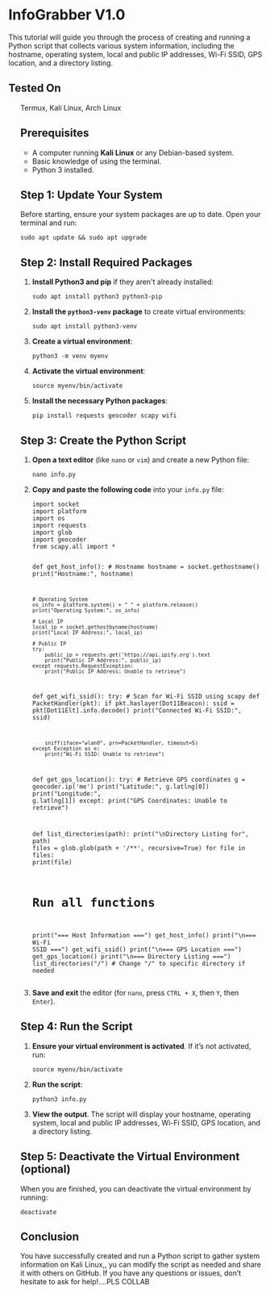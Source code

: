 <!DOCTYPE html>
<html lang="en">
<head>
    <meta charset="UTF-8">
    <meta name="viewport" content="width=device-width, initial-scale=1.0">
   
  

</head>
<body>

<h1>InfoGrabber V1.0</h1>

<p>This tutorial will guide you through the process of creating and running a Python script that collects various system information, including the hostname, operating system, local and public IP addresses, Wi-Fi SSID, GPS location, and a directory listing.</p>

<h2>Tested On</h2>
<ul>Termux, Kali Linux, Arch Linux

    
<h2>Prerequisites</h2>
<ul>
    <li>A computer running <strong>Kali Linux</strong> or any Debian-based system.</li>
    <li>Basic knowledge of using the terminal.</li>
    <li>Python 3 installed.</li>
</ul>

<h2>Step 1: Update Your System</h2>
<p>Before starting, ensure your system packages are up to date. Open your terminal and run:</p>
<pre><code>sudo apt update && sudo apt upgrade</code></pre>

<h2>Step 2: Install Required Packages</h2>
<ol>
    <li><strong>Install Python3 and pip</strong> if they aren't already installed:
        <pre><code>sudo apt install python3 python3-pip</code></pre>
    </li>
    <li><strong>Install the <code>python3-venv</code> package</strong> to create virtual environments:
        <pre><code>sudo apt install python3-venv</code></pre>
    </li>
    <li><strong>Create a virtual environment</strong>:
        <pre><code>python3 -m venv myenv</code></pre>
    </li>
    <li><strong>Activate the virtual environment</strong>:
        <pre><code>source myenv/bin/activate</code></pre>
    </li>
    <li><strong>Install the necessary Python packages</strong>:
        <pre><code>pip install requests geocoder scapy wifi</code></pre>
    </li>
</ol>

<h2>Step 3: Create the Python Script</h2>
<ol>
    <li><strong>Open a text editor</strong> (like <code>nano</code> or <code>vim</code>) and create a new Python file:
        <pre><code>nano info.py</code></pre>
    </li>
    <li><strong>Copy and paste the following code</strong> into your <code>info.py</code> file:
        <pre><code>import socket
import platform
import os
import requests
import glob
import geocoder
from scapy.all import *

def get_host_info():
    # Hostname
    hostname = socket.gethostname()
    print("Hostname:", hostname)
    
    # Operating System
    os_info = platform.system() + " " + platform.release()
    print("Operating System:", os_info)
    
    # Local IP
    local_ip = socket.gethostbyname(hostname)
    print("Local IP Address:", local_ip)
    
    # Public IP
    try:
        public_ip = requests.get('https://api.ipify.org').text
        print("Public IP Address:", public_ip)
    except requests.RequestException:
        print("Public IP Address: Unable to retrieve")

def get_wifi_ssid():
    try:
        # Scan for Wi-Fi SSID using scapy
        def PacketHandler(pkt):
            if pkt.haslayer(Dot11Beacon):
                ssid = pkt[Dot11Elt].info.decode()
                print("Connected Wi-Fi SSID:", ssid)
        
        sniff(iface="wlan0", prn=PacketHandler, timeout=5)
    except Exception as e:
        print("Wi-Fi SSID: Unable to retrieve")

def get_gps_location():
    try:
        # Retrieve GPS coordinates
        g = geocoder.ip('me')
        print("Latitude:", g.latlng[0])
        print("Longitude:", g.latlng[1])
    except:
        print("GPS Coordinates: Unable to retrieve")

def list_directories(path):
    print("\nDirectory Listing for", path)
    files = glob.glob(path + '/**', recursive=True)
    for file in files:
        print(file)

# Run all functions
print("=== Host Information ===")
get_host_info()
print("\n=== Wi-Fi SSID ===")
get_wifi_ssid()
print("\n=== GPS Location ===")
get_gps_location()
print("\n=== Directory Listing ===")
list_directories("/")  # Change "/" to specific directory if needed</code></pre>
    </li>
    <li><strong>Save and exit</strong> the editor (for <code>nano</code>, press <code>CTRL + X</code>, then <code>Y</code>, then <code>Enter</code>).</li>
</ol>

<h2>Step 4: Run the Script</h2>
<ol>
    <li><strong>Ensure your virtual environment is activated</strong>. If it’s not activated, run:
        <pre><code>source myenv/bin/activate</code></pre>
    </li>
    <li><strong>Run the script</strong>:
        <pre><code>python3 info.py</code></pre>
    </li>
    <li><strong>View the output</strong>. The script will display your hostname, operating system, local and public IP addresses, Wi-Fi SSID, GPS location, and a directory listing.</li>
</ol>

<h2>Step 5: Deactivate the Virtual Environment (optional)</h2>
<p>When you are finished, you can deactivate the virtual environment by running:</p>
<pre><code>deactivate</code></pre>

<h2>Conclusion</h2>
<p>You have successfully created and run a Python script to gather system information on Kali Linux,, yu can modify the script as needed and share it with others on GitHub. If you have any questions or issues, don’t hesitate to ask for help!....PLS COLLAB</p>

</body>
</html>
